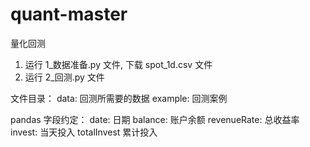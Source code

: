 # quant-master

量化回测

1. 运行 1_数据准备.py 文件, 下载 spot_1d.csv 文件
2. 运行 2_回测.py 文件

文件目录：
data: 回测所需要的数据
example: 回测案例

pandas 字段约定：
date: 日期
balance: 账户余额
revenueRate: 总收益率
invest: 当天投入
totalInvest 累计投入